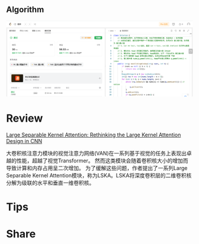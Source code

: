 ## Algorithm

![ianxiao-2023-09-10-lc.png](../../../images/temp/ianxiao-2023-09-10-lc.png)

# Review

[Large Separable Kernel Attention: Rethinking the Large Kernel Attention Design in CNN](https://arxiv.org/pdf/2309.01439.pdf)

大卷积核注意力模块的视觉注意力网络(VAN)在一系列基于视觉的任务上表现出卓越的性能，超越了视觉Transformer。
然而这类模块会随着卷积核大小的增加而导致计算和内存占用呈二次增加。
为了缓解这些问题，作者提出了一系列Large Separable Kernel Attention模块，称为LSKA。LSKA将深度卷积层的二维卷积核分解为级联的水平和垂直一维卷积核。

# Tips


# Share
